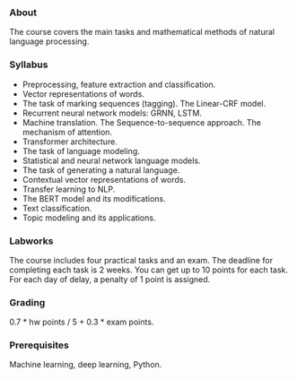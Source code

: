 ### About
The course covers the main tasks and mathematical methods of natural language processing.

### Syllabus
* Preprocessing, feature extraction and classification.
* Vector representations of words.
* The task of marking sequences (tagging). The Linear-CRF model.
* Recurrent neural network models: GRNN, LSTM.
* Machine translation. The Sequence-to-sequence approach. The mechanism of attention.
* Transformer architecture.
* The task of language modeling.
* Statistical and neural network language models.
* The task of generating a natural language.
* Contextual vector representations of words.
* Transfer learning to NLP.
* The BERT model and its modifications.
* Text classification.
* Topic modeling and its applications.

### Labworks
The course includes four practical tasks and an exam. The deadline for completing each task is 2 weeks. You can get up to 10 points for each task. For each day of delay, a penalty of 1 point is assigned.

### Grading
0.7 * hw points / 5 + 0.3 * exam points.

### Prerequisites
Machine learning, deep learning, Python.
